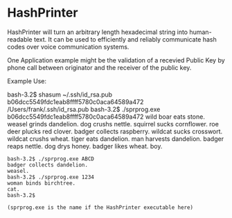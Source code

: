 # HashPrinter

HashPrinter will turn an arbitrary length hexadecimal string into
human-readable text. It can be used to efficiently and reliably
communicate hash codes over voice communication systems.

One Application example might be the validation of a recevied
Public Key by phone call between originator and the receiver
of the public key.

Example Use:

bash-3.2$ shasum ~/.ssh/id_rsa.pub 
b06dcc5549fdc1eab8ffff5780c0aca64589a472  /Users/frank/.ssh/id_rsa.pub
bash-3.2$ ./sprprog.exe b06dcc5549fdc1eab8ffff5780c0aca64589a472
wild boar eats stone.
weasel grinds dandelion.
dog crushs nettle.
squirrel sucks cornflower.
roe deer plucks red clover.
badger collects raspberry.
wildcat sucks crosswort.
wildcat crushs wheat.
tiger eats dandelion.
man harvests dandelion.
badger reaps nettle.
dog drys honey.
badger likes wheat.
boy.


    bash-3.2$ ./sprprog.exe ABCD
    badger collects dandelion.
    weasel.
    bash-3.2$ ./sprprog.exe 1234
    woman binds birchtree.
    cat.
    bash-3.2$

    (sprprog.exe is the name if the HashPrinter executable here)
